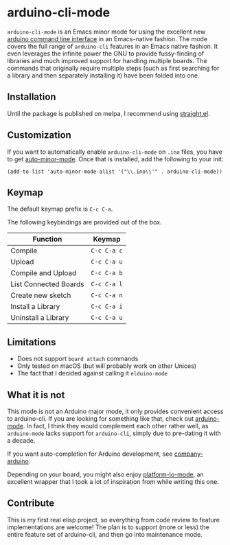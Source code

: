 # arduino-cli-mode

`arduino-cli-mode` is an Emacs minor mode for using the excellent new [arduino command line interface](https://github.com/arduino/arduino-cli)
in an Emacs-native fashion. The mode covers the full range of
`arduino-cli` features in an Emacs native fashion. It even 
leverages the infinite power the GNU to provide fussy-finding
of libraries and much improved support for handling multiple boards.
The commands that originally require multiple steps (such as first
searching for a library and then separately installing it) have
been folded into one.


## Installation

Until the package is published on melpa, I recommend using [straight.el](https://github.com/raxod502/straight.el).


## Customization

If you want to automatically enable `arduino-cli-mode` on `.ino` files, you have to get [auto-minor-mode](https://github.com/joewreschnig/auto-minor-mode).
Once that is installed, add the following to your init:

```elisp
(add-to-list 'auto-minor-mode-alist '("\\.ino\\'" . arduino-cli-mode))
```

## Keymap

The default keymap prefix is `C-c C-a`.

The following keybindings are provided out of the box.

| Function                | Keymap      |
| ---                     | ---         |
| Compile                 | `C-c C-a c` |
| Upload                  | `C-c C-a u` |
| Compile and Upload      | `C-c C-a b` |
| List Connected Boards   | `C-c C-a l` |
| Create new sketch       | `C-c C-a n` |
| Install a Library       | `C-c C-a i` |
| Uninstall a Library     | `C-c C-a u` |


## Limitations

* Does not support `board attach` commands
* Only tested on macOS (but will probably work on other Unices)
* The fact that I decided against calling it `elduino-mode`


## What it is not

This mode is not an Arduino major mode, it only provides convenient access to arduino-cli.
If you are looking for something like that, check out [arduino-mode](https://github.com/stardiviner/arduino-mode/tree/23ae47c9f28f559e70b790b471f20310e163a39b).
In fact, I think they would complement each other rather well, as `arduino-mode` lacks support 
for `arduino-cli`, simply due to pre-dating it with a decade.

If you want auto-completion for Arduino development, see [company-arduino](https://github.com/yuutayamada/company-arduino/tree/d7e369702b8eee63e6dfdeba645ce28b6dc66fb1).

Depending on your board, you might also enjoy [platform-io-mode](https://github.com/ZachMassia/PlatformIO-Mode),
an excellent wrapper that I took a lot of inspiration from while writing this one.


## Contribute

This is my first real elisp project, so everything from code review to feature implementations are welcome!
The plan is to support (more or less) the entire feature set of arduino-cli, and then go into maintenance mode.
